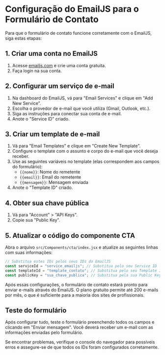# Configuração do EmailJS para o Formulário de Contato

Para que o formulário de contato funcione corretamente com o EmailJS, siga estas etapas:

## 1. Criar uma conta no EmailJS

1. Acesse [emailjs.com](https://www.emailjs.com/) e crie uma conta gratuita.
2. Faça login na sua conta.

## 2. Configurar um serviço de e-mail

1. Na dashboard do EmailJS, vá para "Email Services" e clique em "Add New Service".
2. Escolha o provedor de e-mail que você utiliza (Gmail, Outlook, etc.).
3. Siga as instruções para conectar sua conta de e-mail.
4. Anote o "Service ID" criado.

## 3. Criar um template de e-mail

1. Vá para "Email Templates" e clique em "Create New Template".
2. Configure o template com o assunto e corpo do e-mail que você deseja receber.
3. Use as seguintes variáveis no template (elas correspondem aos campos do formulário):
   - `{{nome}}`: Nome do remetente
   - `{{email}}`: Email do remetente
   - `{{mensagem}}`: Mensagem enviada
4. Anote o "Template ID" criado.

## 4. Obter sua chave pública

1. Vá para "Account" > "API Keys".
2. Copie sua "Public Key".

## 5. Atualizar o código do componente CTA

Abra o arquivo `src/Components/cta/index.jsx` e atualize as seguintes linhas com suas informações:

```javascript
// Substitua estes IDs pelos seus IDs do EmailJS
const serviceId = "service_emailjs"; // Substitua pelo seu Service ID
const templateId = "template_contato"; // Substitua pelo seu Template ID
const publicKey = "sua_chave_publica"; // Substitua pela sua Public Key
```

Após essas configurações, o formulário de contato estará pronto para enviar e-mails através do EmailJS. O plano gratuito permite até 200 e-mails por mês, o que é suficiente para a maioria dos sites de profissionais.

## Teste do formulário

Após configurar tudo, teste o formulário preenchendo todos os campos e clicando em "Enviar mensagem". Você deverá receber um e-mail com as informações enviadas pelo formulário.

Se encontrar problemas, verifique o console do navegador para possíveis erros e assegure-se de que todos os IDs foram configurados corretamente.
